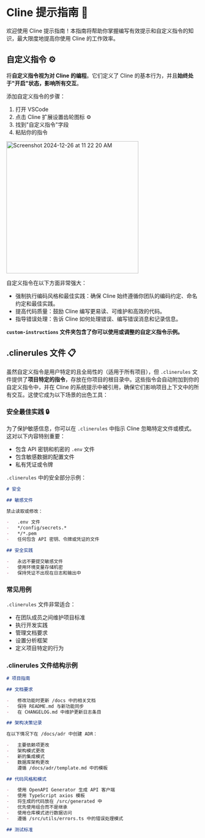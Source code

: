 # Cline 提示指南 🚀

欢迎使用 Cline 提示指南！本指南将帮助你掌握编写有效提示和自定义指令的知识，最大限度地提高你使用 Cline 的工作效率。

## 自定义指令 ⚙️

将**自定义指令视为对 Cline 的编程**。它们定义了 Cline 的基本行为，并且**始终处于"开启"状态，影响所有交互**。

添加自定义指令的步骤：

1. 打开 VSCode
2. 点击 Cline 扩展设置齿轮图标 ⚙️
3. 找到"自定义指令"字段
4. 粘贴你的指令

<img width="345" alt="Screenshot 2024-12-26 at 11 22 20 AM" src="https://github.com/user-attachments/assets/00ae689b-d99f-4811-b2f4-fffe1e12f2ff" />

自定义指令在以下方面非常强大：

-   强制执行编码风格和最佳实践：确保 Cline 始终遵循你团队的编码约定、命名约定和最佳实践。
-   提高代码质量：鼓励 Cline 编写更易读、可维护和高效的代码。
-   指导错误处理：告诉 Cline 如何处理错误、编写错误消息和记录信息。

**`custom-instructions` 文件夹包含了你可以使用或调整的自定义指令示例。**

## .clinerules 文件 📋

虽然自定义指令是用户特定的且全局性的（适用于所有项目），但 `.clinerules` 文件提供了**项目特定的指令**，存放在你项目的根目录中。这些指令会自动附加到你的自定义指令中，并在 Cline 的系统提示中被引用，确保它们影响项目上下文中的所有交互。这使它成为以下场景的出色工具：

### 安全最佳实践 🔒

为了保护敏感信息，你可以在 `.clinerules` 中指示 Cline 忽略特定文件或模式。这对以下内容特别重要：

-   包含 API 密钥和机密的 `.env` 文件
-   包含敏感数据的配置文件
-   私有凭证或令牌

`.clinerules` 中的安全部分示例：

```markdown
# 安全

## 敏感文件

禁止读取或修改：

-   .env 文件
-   */config/secrets.*
-   */*.pem
-   任何包含 API 密钥、令牌或凭证的文件

## 安全实践

-   永远不要提交敏感文件
-   使用环境变量存储机密
-   保持凭证不出现在日志和输出中
```

### 常见用例

`.clinerules` 文件非常适合：

-   在团队成员之间维护项目标准
-   执行开发实践
-   管理文档要求
-   设置分析框架
-   定义项目特定的行为

### .clinerules 文件结构示例

```markdown
# 项目指南

## 文档要求

-   修改功能时更新 /docs 中的相关文档
-   保持 README.md 与新功能同步
-   在 CHANGELOG.md 中维护更新日志条目

## 架构决策记录

在以下情况下在 /docs/adr 中创建 ADR：

-   主要依赖项更改
-   架构模式更改
-   新的集成模式
-   数据库架构更改
    遵循 /docs/adr/template.md 中的模板

## 代码风格和模式

-   使用 OpenAPI Generator 生成 API 客户端
-   使用 TypeScript axios 模板
-   将生成的代码放在 /src/generated 中
-   优先使用组合而不是继承
-   使用仓库模式进行数据访问
-   遵循 /src/utils/errors.ts 中的错误处理模式

## 测试标准
```